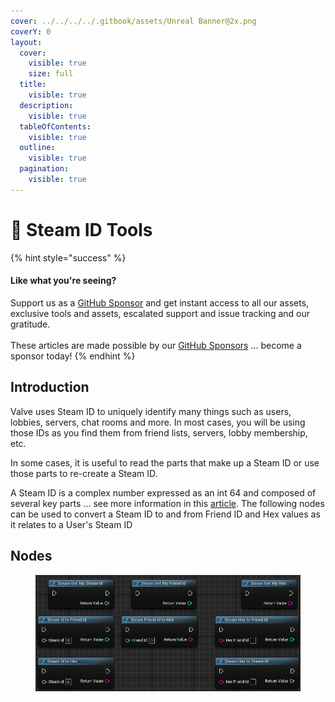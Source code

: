 ```yaml
---
cover: ../../../../.gitbook/assets/Unreal Banner@2x.png
coverY: 0
layout:
  cover:
    visible: true
    size: full
  title:
    visible: true
  description:
    visible: true
  tableOfContents:
    visible: true
  outline:
    visible: true
  pagination:
    visible: true
---
```


# 🔵 Steam ID Tools

{% hint style="success" %}
#### Like what you're seeing?

Support us as a [GitHub Sponsor](../../../../become-a-sponsor/) and get instant access to all our assets, exclusive tools and assets, escalated support and issue tracking and our gratitude.\
\
These articles are made possible by our [GitHub Sponsors](../../../../become-a-sponsor/) ... become a sponsor today!
{% endhint %}

## Introduction

Valve uses Steam ID to uniquely identify many things such as users, lobbies, servers, chat rooms and more. In most cases, you will be using those IDs as you find them from friend lists, servers, lobby membership, etc.

In some cases, it is useful to read the parts that make up a Steam ID or use those parts to re-create a Steam ID.

A Steam ID is a complex number expressed as an int 64 and composed of several key parts ... see more information in this [article](../../../../steam/csteamid.md). The following nodes can be used to convert a Steam ID to and from Friend ID and Hex values as it relates to a User's Steam ID

## Nodes

<figure><img src="../../../../.gitbook/assets/image (62).png" alt=""><figcaption></figcaption></figure>
